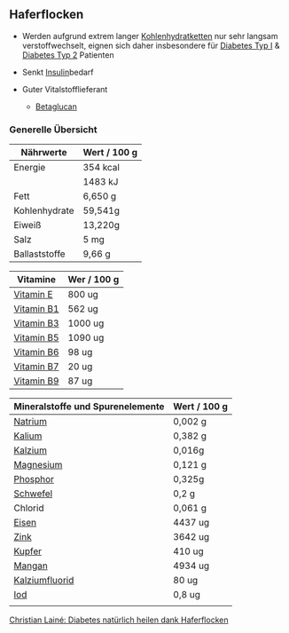 ## Haferflocken
- Werden aufgrund extrem langer [Kohlenhydratketten](../Nahrungs_Inhaltsstoffe/Kohlenhydrate.md) nur sehr langsam verstoffwechselt, eignen sich daher insbesondere für [Diabetes Typ I](../../Menschlicher%20Körper/Leiden/Diabetes/Diabetes%20Typ%201/Diabetes%20Typ%20I.md) & [Diabetes Typ 2](../../Menschlicher%20Körper/Leiden/Diabetes/Diabetes%20Typ%202.md) Patienten
- Senkt [Insulin](../Nahrungs_Inhaltsstoffe/Hormone/Insulin.md)bedarf

- Guter Vitalstofflieferant
	- [Betaglucan](../Nahrungs_Inhaltsstoffe/Ballaststoffe/Betaglucan.md)
	
### Generelle Übersicht
| Nährwerte     | Wert / 100 g |
| ------------- | ------------ |
| Energie       | 354 kcal     |
|               | 1483 kJ      |
| Fett          | 6,650 g     |
| Kohlenhydrate | 59,541g      |
| Eiweiß        | 13,220g      |
| Salz          | 5 mg         |
| Ballaststoffe | 9,66 g       |

| Vitamine                                                                                 | Wer / 100 g |
| ---------------------------------------------------------------------------------------- | ----------- |
| [Vitamin E](../Nahrungs_Inhaltsstoffe/Vitamine/Vitamin%20E.md#Vitamin%20E)               | 800 ug      |
| [Vitamin B1](../Nahrungs_Inhaltsstoffe/Vitamine/B-Vitamine/Vitamin%20B1.md#Vitamin%20B1) | 562 ug      |
| [Vitamin B3](../Nahrungs_Inhaltsstoffe/Vitamine/B-Vitamine/Vitamin%20B3.md#Vitamin%20B3) | 1000 ug     |
| [Vitamin B5](../Nahrungs_Inhaltsstoffe/Vitamine/B-Vitamine/Vitamin%20B5.md#Vitamin%20B5) | 1090 ug     |
| [Vitamin B6](../Nahrungs_Inhaltsstoffe/Vitamine/B-Vitamine/Vitamin%20B6.md#Vitamin%20B6) | 98 ug       |
| [Vitamin B7](../Nahrungs_Inhaltsstoffe/Vitamine/B-Vitamine/Vitamin%20B7.md#Vitamin%20B7) | 20 ug       |
| [Vitamin B9](../Nahrungs_Inhaltsstoffe/Vitamine/B-Vitamine/Vitamin%20B9.md#Vitamin%20B9) | 87 ug       |

| Mineralstoffe und Spurenelemente                                              | Wert / 100 g |
| ----------------------------------------------------------------------------- | ------------ |
| [Natrium](../Datenbank_Elemente_Des_Periodensystems/Natrium.md#Natrium)       | 0,002 g      |
| [Kalium](../Datenbank_Elemente_Des_Periodensystems/Kalium.md#Kalium)          | 0,382 g      |
| [Kalzium](../Datenbank_Elemente_Des_Periodensystems/Kalzium.md#Kalzium)       | 0,016g       |
| [Magnesium](../Datenbank_Elemente_Des_Periodensystems/Magnesium.md#Magnesium) | 0,121 g      |
| [Phosphor](../Datenbank_Elemente_Des_Periodensystems/Phosphor.md#Phosphor)    | 0,325g       |
| [Schwefel](../Datenbank_Elemente_Des_Periodensystems/Schwefel.md)             | 0,2 g        |
| Chlorid                                                                       | 0,061 g      |
| [Eisen](../Datenbank_Elemente_Des_Periodensystems/Eisen.md#Eisen)             | 4437 ug      |
| [Zink](../Datenbank_Elemente_Des_Periodensystems/Zink.md#Zink)                | 3642 ug      |
| [Kupfer](../Datenbank_Elemente_Des_Periodensystems/Kupfer.md#Kupfer)          | 410 ug       |
| [Mangan](../Datenbank_Elemente_Des_Periodensystems/Mangan.md#Mangan)          | 4934 ug      |
| [Kalziumfluorid](Kalziumflourid.md#Kalziumfluorid)                            | 80 ug        |
| [Iod](../Datenbank_Elemente_Des_Periodensystems/Iod.md)                       | 0,8 ug       |
|                                                                               |              |


[Christian Lainé: Diabetes natürlich heilen dank Haferflocken](https://www.youtube.com/watch?v=x4qYZKi_AD8)